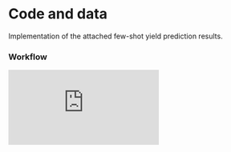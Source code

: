 # Code and data
Implementation of the attached few-shot yield prediction results. 

### Workflow
![image](https://github.com/Nikki0526/MetaRF/blob/main/image/workflow_updated.pdf)
